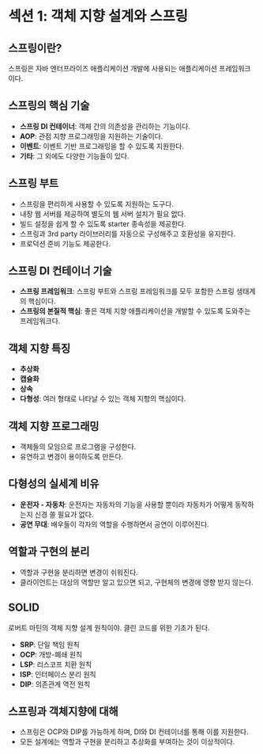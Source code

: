 # 섹션 1: 객체 지향 설계와 스프링

## 스프링이란?
스프링은 자바 엔터프라이즈 애플리케이션 개발에 사용되는 애플리케이션 프레임워크이다.

## 스프링의 핵심 기술
- **스프링 DI 컨테이너**: 객체 간의 의존성을 관리하는 기능이다.
- **AOP**: 관점 지향 프로그래밍을 지원하는 기술이다.
- **이벤트**: 이벤트 기반 프로그래밍을 할 수 있도록 지원한다.
- **기타**: 그 외에도 다양한 기능들이 있다.

## 스프링 부트
- 스프링을 편리하게 사용할 수 있도록 지원하는 도구다.
- 내장 웹 서버를 제공하여 별도의 웹 서버 설치가 필요 없다.
- 빌드 설정을 쉽게 할 수 있도록 starter 종속성을 제공한다.
- 스프링과 3rd party 라이브러리를 자동으로 구성해주고 호환성을 유지한다.
- 프로덕션 준비 기능도 제공한다.

## 스프링 DI 컨테이너 기술
- **스프링 프레임워크**: 스프링 부트와 스프링 프레임워크를 모두 포함한 스프링 생태계의 핵심이다.
- **스프링의 본질적 핵심**: 좋은 객체 지향 애플리케이션을 개발할 수 있도록 도와주는 프레임워크다.

## 객체 지향 특징
- **추상화**
- **캡슐화**
- **상속**
- **다형성**: 여러 형태로 나타날 수 있는 객체 지향의 핵심이다.

## 객체 지향 프로그래밍
- 객체들의 모임으로 프로그램을 구성한다.
- 유연하고 변경이 용이하도록 만든다.

## 다형성의 실세계 비유
- **운전자 - 자동차**: 운전자는 자동차의 기능을 사용할 뿐이라 자동차가 어떻게 동작하는지 신경 쓸 필요가 없다.
- **공연 무대**: 배우들이 각자의 역할을 수행하면서 공연이 이루어진다.

## 역할과 구현의 분리
- 역할과 구현을 분리하면 변경이 쉬워진다.
- 클라이언트는 대상의 역할만 알고 있으면 되고, 구현체의 변경에 영향 받지 않는다.

## SOLID
로버트 마틴의 객체 지향 설계 원칙이야. 클린 코드를 위한 기초가 된다.

- **SRP**: 단일 책임 원칙
- **OCP**: 개방-폐쇄 원칙
- **LSP**: 리스코프 치환 원칙
- **ISP**: 인터페이스 분리 원칙
- **DIP**: 의존관계 역전 원칙

## 스프링과 객체지향에 대해
- 스프링은 OCP와 DIP를 가능하게 하며, DI와 DI 컨테이너를 통해 이를 지원한다.
- 모든 설계에는 역할과 구현을 분리하고 추상화를 부여하는 것이 이상적이다.
